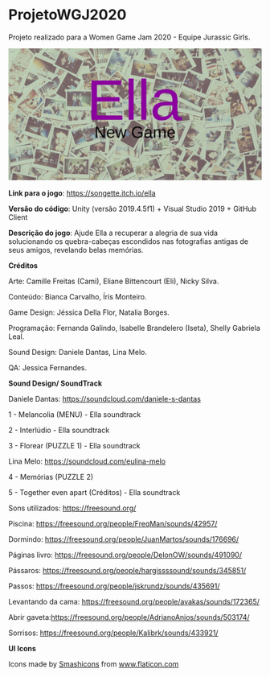 # ProjetoWGJ2020
Projeto realizado para a Women Game Jam 2020 - Equipe Jurassic Girls.

![Ella](https://github.com/iseta/ProjetoWGJ2020/blob/master/Images/Ella.jpg)

**Link para o jogo**: https://songette.itch.io/ella

**Versão do código**: Unity (versão 2019.4.5f1) + Visual Studio 2019 + GitHub Client

**Descrição do jogo**: Ajude Ella a recuperar a alegria de sua vida solucionando os quebra-cabeças escondidos nas fotografias antigas de seus amigos, revelando belas memórias.


**Créditos**

Arte: Camille Freitas (Cami), Eliane Bittencourt (Eli), Nicky Silva.

Conteúdo: Bianca Carvalho, Íris Monteiro.

Game Design: Jéssica Della Flor, Natalia Borges.

Programação: Fernanda Galindo, Isabelle Brandelero (Iseta), Shelly Gabriela Leal.

Sound Design: Daniele Dantas, Lina Melo.

QA: Jessica Fernandes.


**Sound Design/ SoundTrack**

Daniele Dantas: https://soundcloud.com/daniele-s-dantas

1 - Melancolia (MENU) - Ella soundtrack 

2 - Interlúdio - Ella soundtrack

3 - Florear (PUZZLE 1) - Ella soundtrack

Lina Melo: https://soundcloud.com/eulina-melo

4 - Memórias (PUZZLE 2) 

5 - Together even apart (Créditos) - Ella soundtrack

Sons utilizados: 
https://freesound.org/

Piscina: https://freesound.org/people/FreqMan/sounds/42957/

Dormindo: https://freesound.org/people/JuanMartos/sounds/176696/

Páginas livro: https://freesound.org/people/DelonOW/sounds/491090/

Pássaros: https://freesound.org/people/hargissssound/sounds/345851/

Passos: https://freesound.org/people/jskrundz/sounds/435691/

Levantando da cama: https://freesound.org/people/avakas/sounds/172365/

Abrir gaveta:https://freesound.org/people/AdrianoAnjos/sounds/503174/

Sorrisos: https://freesound.org/people/Kalibrk/sounds/433921/

**UI Icons**
<div>Icons made by <a href="https://www.flaticon.com/authors/smashicons" title="Smashicons">Smashicons</a> from <a href="https://www.flaticon.com/" title="Flaticon">www.flaticon.com</a></div>

